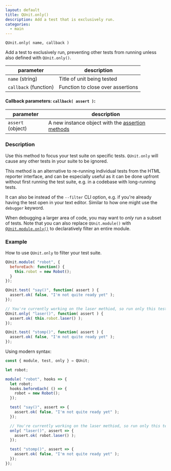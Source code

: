 ```yaml
---
layout: default
title: QUnit.only()
description: Add a test that is exclusively run.
categories:
  - main
---
```


`QUnit.only( name, callback )`

Add a test to exclusively run, preventing other tests from running unless also defined with `QUnit.only()`.

| parameter | description |
|-----------|-------------|
| `name` (string) | Title of unit being tested |
| `callback` (function) | Function to close over assertions |

#### Callback parameters: `callback( assert )`:

| parameter | description |
|-----------|-------------|
| `assert` (object) | A new instance object with the [assertion methods](../assert/index.md) |

### Description

Use this method to focus your test suite on specific tests. `QUnit.only` will cause any other tests in your suite to be ignored.

This method is an alternative to re-running individual tests from the HTML reporter interface, and can be especially useful as it can be done upfront without first running the test suite, e.g. in a codebase with long-running tests.

It can also be instead of the `--filter` CLI option, e.g. if you're already having the test open in your text editor. Similar to how one might use the `debugger` keyword.

When debugging a larger area of code, you may want to _only_ run a subset of tests. Note that you can also replace `QUnit.module()` with [`QUnit.module.only()`](./module.md) to declaratively filter an entire module.

### Example

How to use `QUnit.only` to filter your test suite.

```js
QUnit.module( "robot", {
  beforeEach: function() {
    this.robot = new Robot();
  }
});

QUnit.test( "say()", function( assert ) {
  assert.ok( false, "I'm not quite ready yet" );
});

// You're currently working on the laser methiod, so run only this test
QUnit.only( "laser()", function( assert ) {
  assert.ok( this.robot.laser() );
});

QUnit.test( "stomp()", function( assert ) {
  assert.ok( false, "I'm not quite ready yet" );
});

```

Using modern syntax:

```js
const { module, test, only } = QUnit;

let robot;

module( "robot", hooks => {
  let robot;
  hooks.beforeEach( () => {
    robot = new Robot();
  });

  test( "say()", assert => {
    assert.ok( false, "I'm not quite ready yet" );
  });

  // You're currently working on the laser methiod, so run only this test
  only( "laser()", assert => {
    assert.ok( robot.laser() );
  });

  test( "stomp()", assert => {
    assert.ok( false, "I'm not quite ready yet" );
  });
});
```
